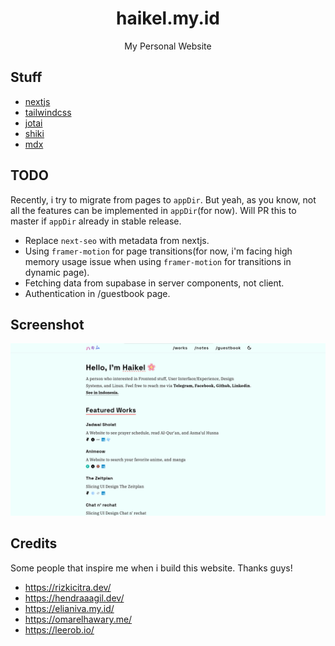 <div align="center">
  <h1>haikel.my.id</h1>
  <p>My Personal Website</p>
</div>

## Stuff

- [nextjs](https://nextjs.org/)
- [tailwindcss](https://tailwindcss.com/)
- [jotai](https://jotai.org/)
- [shiki](https://shiki.matsu.io/)
- [mdx](https://mdxjs.com/)

## TODO

Recently, i try to migrate from pages to `appDir`. But yeah, as you know, not all the features can be implemented in `appDir`(for now). Will PR this to master if `appDir` already in stable release.

- Replace `next-seo` with metadata from nextjs.
- Using `framer-motion` for page transitions(for now, i'm facing high memory usage issue when using `framer-motion` for transitions in dynamic page).
- Fetching data from supabase in server components, not client.
- Authentication in /guestbook page.

## Screenshot

![new preview](/public/docs/new-preview.png)

## Credits

Some people that inspire me when i build this website. Thanks guys!

- https://rizkicitra.dev/
- https://hendraaagil.dev/
- https://elianiva.my.id/
- https://omarelhawary.me/
- https://leerob.io/
